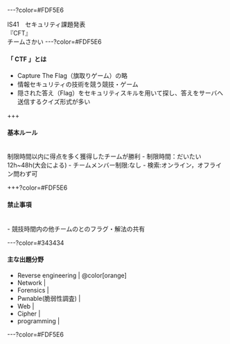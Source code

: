 ---?color=#FDF5E6

IS41　セキュリティ課題発表<br>
『CFT』<br>
チームさかい
---?color=#FDF5E6
#### 「 CTF 」とは
- Capture The Flag（旗取りゲーム）の略<br>
- 情報セキュリティの技術を競う競技・ゲーム<br>
- 隠された答え（Flag）をセキュリティスキルを用いて探し、答えをサーバへ送信するクイズ形式が多い

+++

#### 基本ルール
<br>
制限時間以内に得点を多く獲得したチームが勝利
- 制限時間：だいたい12h~48h(大会による)
- チームメンバー制限:なし
- 検索:オンライン，オフライン問わず可

+++?color=#FDF5E6

#### 禁止事項
<br>
- 競技時間内の他チームのとのフラグ・解法の共有

---?color=#343434 
#### 主な出題分野

- Reverse engineering | @color[orange]
- Network |
- Forensics |
- Pwnable(脆弱性調査) |
- Web |
- Cipher |
- programming |

---?color=#FDF5E6